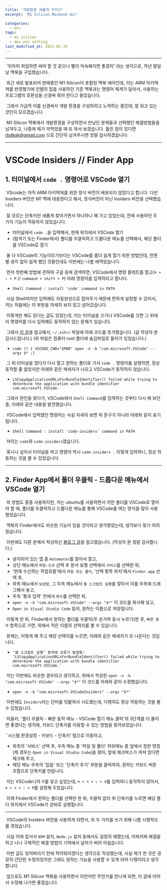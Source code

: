 ```yaml
---
title: '개발환경 새롭게 꾸미기'
excerpt: 'M1 Silicon Macbook Air'

categories:
  - etc
tags:
  - m1 silicon
  - dev env setting
last_modified_at: 2021-01-19
---
```


---

&nbsp;'어차피 취업하면 써야 할 것 같으니 빨리 익숙해지면 좋겠지' 라는 생각으로, 작년 말일날 맥북을 구입했습니다.

&nbsp;최근 새로 발표되어 판매중인 M1 Silicon이 포함된 맥북 에어인데, 이는 ARM 아키텍쳐를 반영했기에 인텔의 칩을 사용하던 기존 맥북과는 명령어 체계가 달라서, 사용하는 프로그램의 호환성을 신경써 줘야 한다고 들었습니다.

&nbsp;그래서 가급적 이를 신경써서 개발 환경을 구성하려고 노력하는 중인데, 잘 되고 있는 것인지 모르겠습니다.

&nbsp;M1 Silicon 맥북에서 개발환경을 구성하면서 만났던 문제들과 선택했던 해결방법들을 남겨두고, 나중에 제가 까먹었을 때 또 와서 보겠습니다. 틀린 점이 있다면 rbdkqk@gmail.com 으로 간단히 남겨주시면 정말 감사하겠습니다.

<!--

---

# 1. NVM, Node.js,

&nbsp;전에 쓰던 저장소에서 뭔가 가져오려면 `git`을 사용해야 하고, 가져와서 `node_modules`를 설치하려면 `node.js`와 `NPM`이 필요하고, node.js와 NPM을 위해서는 NVM이 필요했습니다.

-->

---

# VSCode Insiders // Finder App

## 1. 터미널에서 `code .` 명령어로 VSCode 열기

&nbsp;VScode는 아직 ARM 아키텍쳐를 위한 정식 버전이 배포되지 않았다고 합니다. 다만 Insiders 버전은 M1 맥에 대응한다고 해서, 정식버전이 아닌 Insiders 버전을 선택했습니다.

&nbsp;잘 모르는 단축키만 새롭게 찾아가면서 하나하나 해 가고 있었는데, 전에 사용하던 두 가지 기능이 작동하지 않았습니다.

- 터미널에서 `code .`을 입력해서, 현재 위치에서 VSCode 열기
- (탐색기 또는 Finder에서) 폴더를 우클릭하고 드롭다운 메뉴를 선택해서, 해당 폴더를 VSCode로 열기

&nbsp;둘 다 VSCode의 기능이라기보다는 VSCode를 좀더 쉽게 열기 위한 방법인데, 전엔 별 생각 없이 쉽게 했던 것들인데도 이번에는 나름 애먹었습니다.

&nbsp;먼저 첫번째 방법에 관하여 구글 등에 검색하면, VSCode에서 명령 팔레트를 열고(`⌘ + ⇧ + P` // `command + shift + P`) 아래 명령어를 입력하라고 합니다.

- `Shell Command : install 'code' command in PATH`

&nbsp;사실 Shell까지만 입력해도 자동완성으로 잡아주기 때문에 편하게 설정할 수 있어서, 저는 처음에는 이 부분을 자세히 보지 않고 넘어갔습니다.

&nbsp;이렇게만 해도 된다는 글도 있었는데, 이는 터미널을 끄거나 VSCode를 끄면 그 뒤에 이 명령어를 다시 입력해도 동작하지 않는 문제가 있습니다.

&nbsp;그래서 [이 글](https://helloinyong.tistory.com/223)을 참고해서, `~/.zshrc` 파일에 아래 코드를 추가했습니다. (글 작성자 분 감사드립니다.) (위 파일은 컴퓨터 root 폴더에 숨김파일로 들어가 있었습니다.)

- `code () { VSCODE_CWD="$PWD" open -n -b "com.microsoft.VSCode" --args $* ;}`

&nbsp;그 뒤 터미널을 껐다가 다시 열고 원하는 폴더로 가서 `code .` 명령어를 실행하면, 정상 동작할 줄 알았지만 아래와 같은 메세지가 나오고 VSCode가 동작하지 않습니다.

- `LSCopyApplicationURLsForBundleIdentifier() failed while trying to determine the application with bundle identifier com.microsoft.VSCode.`

&nbsp;그래서 원인을 찾다가, VSCode에서 `Shell Command`를 입력하는 것부터 다시 해 보던 중, 아래와 같은 내용을 발견했습니다.

&nbsp;VSCode에서 입력했던 명령어는 사실 자세히 보면 위 문구가 아니라 아래와 같이 표기됩니다.

- `Shell Command : install 'code-insiders' command in PATH`

&nbsp;차이는 `code`와 `code-insiders`였습니다.

&nbsp;혹시나 싶어서 터미널을 켜고 명령어 역시 `code-insiders .` 이렇게 입력하니, 정상 작동하는 것을 볼 수 있었습니다.

---

## 2. Finder App에서 폴더 우클릭 - 드롭다운 메뉴에서 VSCode 열기

&nbsp;위 방법도 종종 사용하지만, 저는 ubuntu를 사용하면서 어떤 폴더를 VSCode로 열어야 할 때, 폴더를 우클릭하고 드롭다운 메뉴를 통해 VSCode를 여는 방식을 많이 사용했었습니다.

&nbsp;맥북의 Finder에서도 비슷한 기능이 있을 것이라고 생각했었는데, 생각보다 찾기 어려웠습니다.

&nbsp;이번에도 다른 분께서 작성하신 [블로그 글](https://oddcode.tistory.com/126)을 참고했습니다. (작성자 분 정말 감사합니다.)

- 설치되어 있는 앱 중 `Automator`를 첮아서 열고,
- 상단 메뉴에서 `파일-신규` 선택 후 문서 유형 선택에서 `서비스`를 선택한 뒤,
- '현재 수신하는 작업흐름'에서 `파일 또는 폴더`, '선택 항목 위치'에서 `Finder.app` 선택 후,
- 좌측 메뉴에서 `보관함`, 그 우측 메뉴에서 `셸 스크립트 실행`을 찾아서 이를 우측에 드래그해서 놓고,
- 우측 '통과 입력' 란에서 `변수`를 선택한 뒤,
- `open -n -b "com.microsoft.VSCode" --args "$*"` 이 코드를 복사해 넣고,
- `Open in Visual Studio Code` 등의, 원하는 이름으로 저장힙니다.

&nbsp;이렇게 한 뒤, Finder에서 원하는 폴더를 우클릭(두 손가락 동시 누르기)한 후, `빠른 동작` 항목으로 가면, 위에서 적은 이름의 선택지를 볼 수 있습니다.

&nbsp;문제는, 이렇게 해 주고 해당 선택지를 누르면, 아래와 같은 메세지가 또 나온다는 것입니다.

- `‘셸 스크립트 실행’ 동작에 오류가 발생함: ‘LSCopyApplicationURLsForBundleIdentifier() failed while trying to determine the application with bundle identifier com.microsoft.VSCode.’`

&nbsp;저는 이번에도 비슷한 경우라고 생각하고, 위에서 작성한 `open -n -b "com.microsoft.VSCode" --args "$*"` 이 코드를 아래와 같이 수정했습니다.

- `open -n -b "com.microsoft.VSCodeInsiders" --args "$*"`

&nbsp;이번에도 `Insiders`라는 단어를 덧붙여서 시도했는데, 다행히도 정상 작동하는 것을 볼 수 있었습니다.

&nbsp;아울러, '폴더 우클릭 - 빠른 동작 메뉴 - VSCode 열기 메뉴 클릭'의 3단계를 더 줄이면 좋겠다는 생각에, 키보드 단축키를 이용할 수 있는 방법을 찾아보았습니다.

&nbsp;'시스템 환경설정 - 키보드 - 단축키' 탭으로 이동하고,

- 좌측의 '서비스' 선택 후, 우측 메뉴 중 '파일 및 폴더' 하위메뉴 중 앞에서 정한 명칭(제 경우는 `Open in Visual Studio Code`)을 찾아, 앞에 체크박스가 꺼져 있다면 체크해 주고,
- 해당 메뉴 우측의 '없음' 또는 '단축키 추가' 부분을 클릭하여, 원하는 키보드 버튼 조합으로 단축키를 만듭니다.

&nbsp;저는 VSCode니까 V를 넣고 싶었는데, `⌘ + ⌥ + ⇧ + V`를 입력하니 동작하지 않아서, `⌘ + ⌥ + ⇧ + P`를 설정해 두었습니다.

&nbsp;이제 Finder에서 원하는 폴더를 선택만 한 뒤, 우클릭 없이 위 단축키를 누르면 해당 폴더 위치에서 VSCode가 곧바로 실행됩니다.

---

&nbsp;VSCode의 Insiders 버전을 사용하게 되면서, 위 두 가지를 쓰기 위해 나름 시행착오를 겪었습니다.

&nbsp;사실 이에 앞서서 `NVM` 설치, `Node.js` 설치 등에서도 굉장히 헤맸는데, 어찌저찌 해결을 하고 나니 구체적인 해결 방법이 기억에서 날아가 버려 아쉽습니다.

&nbsp;이번 글도 잊어버리기 전에 적어둬야겠다는 생각으로 작성했는데, 사실 제가 한 것은 굉장히 간단한 수정이었지만 그래도 원하는 기능을 사용할 수 있게 되어 다행이라고 생각합니다.

&nbsp;앞으로도 M1 Silicon 맥북을 사용하면서 이런저런 무언가를 만나게 되면, 이 글에 이어서 수정해 나가면 좋겠습니다.
